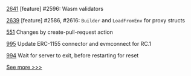 
[2641](https://github.com/hyperledger/iroha/pull/2641) [feature] #2596: Wasm validators

[2639](https://github.com/hyperledger/iroha/pull/2639) [feature] #2586, #2616: `Builder` and `LoadFromEnv` for proxy structs

[551](https://github.com/hyperledger/aries-agent-test-harness/pull/551) Changes by create-pull-request action

[995](https://github.com/hyperledger/firefly/pull/995) Update ERC-1155 connector and evmconnect for RC.1

[994](https://github.com/hyperledger/firefly/pull/994) Wait for server to exit, before restarting for reset


[See more >>>](https://start-here.hyperledger.org/pull-requests)

